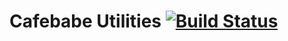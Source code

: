 # Cafebabe Utilities [![Build Status](https://travis-ci.org/yet-another-cafebabe/util.svg?branch=master)](https://travis-ci.org/yet-another-cafebabe/util)
